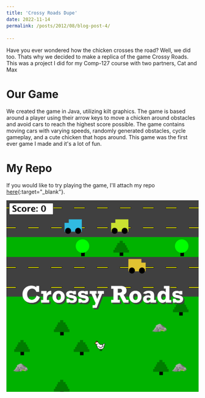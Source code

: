 ```yaml
---
title: 'Crossy Roads Dupe'
date: 2022-11-14
permalink: /posts/2012/08/blog-post-4/

---
```


Have you ever wondered how the chicken crosses the road? Well, we did too. Thats why we decided to make a replica of the game Crossy Roads. This was a project I did for my Comp-127 course with two partners, Cat and Max

Our Game
======
We created the game in Java, utilizing kilt graphics. The game is based around a player using their arrow keys to move a chicken around obstacles and avoid cars to reach the highest score possible. The game contains moving cars with varying speeds, randomly generated obstacles, cycle gameplay, and a cute chicken that hops around. This game was the first ever game I made and it's a lot of fun. 

My Repo
======
If you would like to try playing the game, I'll attach my repo [here](https://github.com/jacobhellenbrand/comp127-project-CrossyRoads){:target="_blank"}.

<img src="/images/crossyRoads.png" alt="Alt text" title="Game Image" />

